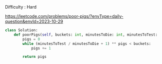 Difficulty : Hard 

https://leetcode.com/problems/poor-pigs/?envType=daily-question&envId=2023-10-29

```python
class Solution:
    def poorPigs(self, buckets: int, minutesToDie: int, minutesToTest: int) -> int:
        pigs = 0
        while (minutesToTest / minutesToDie + 1) ** pigs < buckets:
            pigs += 1

        return pigs
```

